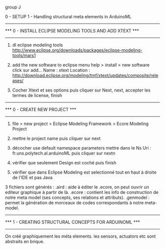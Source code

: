 group J

0 - SETUP
1 - Handling structural meta elements in ArduinoML


************************************************************
***   0 - INSTALL ECLIPSE MODELING TOOLS AND ADD XTEXT   ***
************************************************************

1) dl eclipse modeling tools
http://www.eclipse.org/downloads/packages/eclipse-modeling-tools/mars1

2) add the new software to eclipse
menu help > install > new software
click sur add...
Name : xtext
Location : http://download.eclipse.org/modeling/tmf/xtext/updates/composite/releases/

3) Cocher Xtext et ses options puis cliquer sur Next, next, accepter les termes de license, finish



**********************************
***   0 - CREATE NEW PROJECT   ***
**********************************

1) file > new project > Eclipse Modeling Framework > Ecore Modeling Project 

2) mettre le project name puis cliquer sur next

3) décocher use default namespace parameters
mettre dans le Ns Uri : fr.uns.polytech.al.arduinoML
puis cliquer sur nextn

4) vérifier que seulement Design est coché
puis finish

5) vérifier que dans Eclipse Modeling est selectionné tout en haut à droite de l'IDE et pas Java


3 fichiers sont générés :
.aird : aide à éditer le .ecore, on peut ouvrir un editeur graphique à partir de là.
.ecore : contient les info de construction de notre meta model (ses concepts, ses relations et attributs). 
.genmodel : permet la génération de morceaux de codes correspondants à notre meta-model.



**********************************************************
***   1 - CREATING STRUCTURAL CONCEPTS FOR ARDUINOML   ***
**********************************************************

On créé graphiquement les méta elements.
les sensors, actuators etc sont abstraits en brique.

